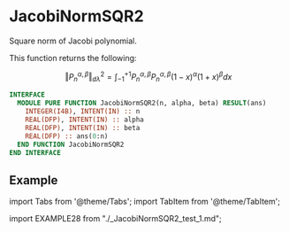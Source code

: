 # JacobiNormSQR2

Square norm of Jacobi polynomial.

This function returns the following:

$$
\Vert P_{n}^{\alpha,\beta}\Vert_{d\lambda}^{2}=\int_{-1}^{+1}P_{n}^
{\alpha,\beta}P_{n}^{\alpha,\beta}(1-x)^{\alpha}(1+x)^{\beta}dx
$$

```fortran
INTERFACE
  MODULE PURE FUNCTION JacobiNormSQR2(n, alpha, beta) RESULT(ans)
    INTEGER(I4B), INTENT(IN) :: n
    REAL(DFP), INTENT(IN) :: alpha
    REAL(DFP), INTENT(IN) :: beta
    REAL(DFP) :: ans(0:n)
  END FUNCTION JacobiNormSQR2
END INTERFACE
```

## Example

import Tabs from '@theme/Tabs';
import TabItem from '@theme/TabItem';

<Tabs>
<TabItem value="example" label="️܀ See example">

import EXAMPLE28 from "./_JacobiNormSQR2_test_1.md";

<EXAMPLE28 />

</TabItem>

<TabItem value="close" label="↢ " default>

</TabItem>
</Tabs>
